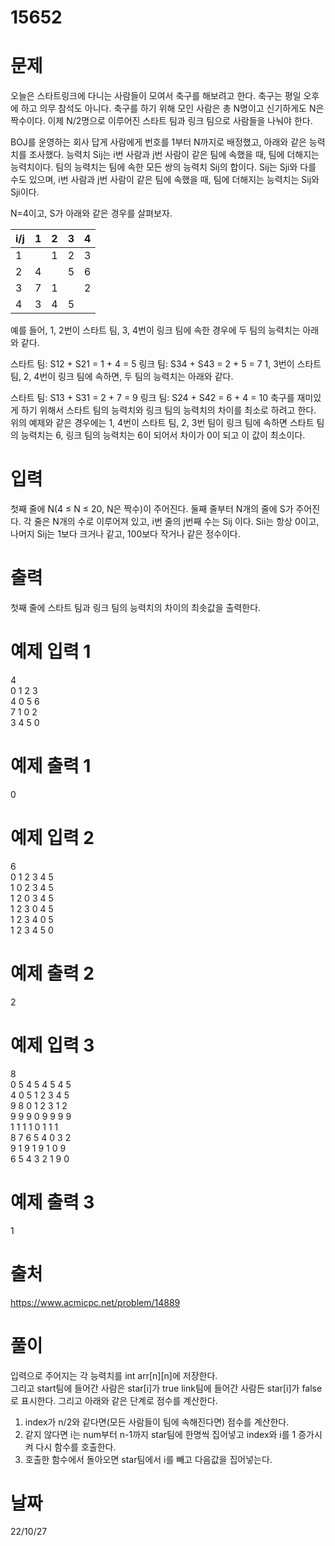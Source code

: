 # 15652

# 문제
오늘은 스타트링크에 다니는 사람들이 모여서 축구를 해보려고 한다. 축구는 평일 오후에 하고 의무 참석도 아니다. 축구를 하기 위해 모인 사람은 총 N명이고 신기하게도 N은 짝수이다. 이제 N/2명으로 이루어진 스타트 팀과 링크 팀으로 사람들을 나눠야 한다.

BOJ를 운영하는 회사 답게 사람에게 번호를 1부터 N까지로 배정했고, 아래와 같은 능력치를 조사했다. 능력치 Sij는 i번 사람과 j번 사람이 같은 팀에 속했을 때, 팀에 더해지는 능력치이다. 팀의 능력치는 팀에 속한 모든 쌍의 능력치 Sij의 합이다. Sij는 Sji와 다를 수도 있으며, i번 사람과 j번 사람이 같은 팀에 속했을 때, 팀에 더해지는 능력치는 Sij와 Sji이다.

N=4이고, S가 아래와 같은 경우를 살펴보자.

| i/j | 1 | 2 | 3 | 4 |
|-----|---|---|---|---|
| 1   |   | 1 | 2 | 3 |
| 2   | 4 |   | 5 | 6 |
| 3   | 7 | 1 |   | 2 |
| 4   | 3 | 4 | 5 |   |  
예를 들어, 1, 2번이 스타트 팀, 3, 4번이 링크 팀에 속한 경우에 두 팀의 능력치는 아래와 같다.

스타트 팀: S12 + S21 = 1 + 4 = 5
링크 팀: S34 + S43 = 2 + 5 = 7
1, 3번이 스타트 팀, 2, 4번이 링크 팀에 속하면, 두 팀의 능력치는 아래와 같다.

스타트 팀: S13 + S31 = 2 + 7 = 9
링크 팀: S24 + S42 = 6 + 4 = 10
축구를 재미있게 하기 위해서 스타트 팀의 능력치와 링크 팀의 능력치의 차이를 최소로 하려고 한다. 위의 예제와 같은 경우에는 1, 4번이 스타트 팀, 2, 3번 팀이 링크 팀에 속하면 스타트 팀의 능력치는 6, 링크 팀의 능력치는 6이 되어서 차이가 0이 되고 이 값이 최소이다.

# 입력
첫째 줄에 N(4 ≤ N ≤ 20, N은 짝수)이 주어진다. 둘째 줄부터 N개의 줄에 S가 주어진다. 각 줄은 N개의 수로 이루어져 있고, i번 줄의 j번째 수는 Sij 이다. Sii는 항상 0이고, 나머지 Sij는 1보다 크거나 같고, 100보다 작거나 같은 정수이다.

# 출력
첫째 줄에 스타트 팀과 링크 팀의 능력치의 차이의 최솟값을 출력한다.

# 예제 입력 1 
4  
0 1 2 3  
4 0 5 6  
7 1 0 2  
3 4 5 0  

# 예제 출력 1 
0

# 예제 입력 2 
6  
0 1 2 3 4 5  
1 0 2 3 4 5  
1 2 0 3 4 5  
1 2 3 0 4 5  
1 2 3 4 0 5  
1 2 3 4 5 0  

# 예제 출력 2 
2

# 예제 입력 3 
8  
0 5 4 5 4 5 4 5  
4 0 5 1 2 3 4 5  
9 8 0 1 2 3 1 2  
9 9 9 0 9 9 9 9  
1 1 1 1 0 1 1 1  
8 7 6 5 4 0 3 2  
9 1 9 1 9 1 0 9  
6 5 4 3 2 1 9 0  

# 예제 출력 3 
1
  
# 출처 
https://www.acmicpc.net/problem/14889

# 풀이
입력으로 주어지는 각 능력치를 int arr[n][n]에 저장한다.  
그리고 start팀에 들어간 사람은 star[i]가 true link팀에 들어간 사람든 star[i]가 false로 표시한다. 그리고 아래와 같은 단계로 점수를 계산한다.
1. index가 n/2와 같다면(모든 사람들이 팀에 속해진다면) 점수를 계산한다.
2. 같지 않다면 i는 num부터 n-1까지 star팀에 한명씩 집어넣고 index와 i를 1 증가시켜 다시 함수를 호출한다.
3. 호출한 함수에서 돌아오면 star팀에서 i를 빼고 다음값을 집어넣는다.

# 날짜
22/10/27
